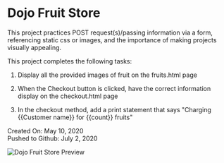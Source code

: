 # Dojo Fruit Store

This project practices POST request(s)/passing information via a form,
referencing static css or images, and the importance of making projects visually appealing.

This project completes the following tasks:

1. Display all the provided images of fruit on the fruits.html page

2. When the Checkout button is clicked, have the correct information display on the checkout.html page

3. In the checkout method, add a print statement that says "Charging {{Customer name}} for {{count}} fruits"

Created On: May 10, 2020\
Pushed to Github: July 2, 2020

![Dojo Fruit Store Preview](https://user-images.githubusercontent.com/62450912/86511155-e5ca5d00-bdbb-11ea-92c4-7ff908dc5537.png)

